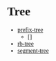 # <font face="Consolas"> Tree
- [prefix-tree](../binary-tree/prefix-tree)
  - []
- [rb-tree](../binary-tree/rb-tree)
- [segment-tree](../binary-tree/segment-tree)

</font>